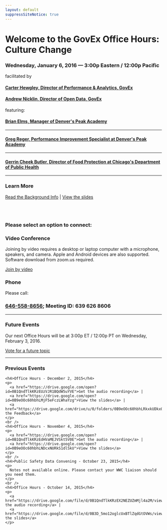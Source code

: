 ```yaml
---
layout: default
suppressSiteNotice: true
---
```


  <div class="row center-block">
    <h1>Welcome to the GovEx Office Hours: Culture Change</h1>
    <h3>Wednesday, January 6, 2016 &mdash; 3:00p Eastern / 12:00p Pacific</h3>
    <p>facilitated by</p>
    <h4><a href="https://www.linkedin.com/in/carterhewgley">Carter Hewgley, Director of Performance & Analytics, GovEx</a></h4>
    <h4><a href="https://www.linkedin.com/in/andrewnicklin">Andrew Nicklin, Director of Open Data, GovEx</a></h4>
    <p>featuring:</p>
    <h4><a href="https://www.linkedin.com/in/bjelms">Brian Elms, Manager of Denver's Peak Academy</a></h4>
    <hr />
    <h4><a href="https://www.linkedin.com/in/greger1">Greg Reger, Performance Improvement Specialist at Denver's Peak Academy</a></h4>
    <hr />
    <h4><a href="https://www.linkedin.com/in/gerrin-cheek-a06643b8">Gerrin Cheek Butler, Director of Food Protection at Chicago's Department of Public Health</a></h4>
    <hr />
    <h3>Learn More</h4>
    <p>
      <a href="https://drive.google.com/open?id=0B9eOOc60hbhLOXIwbFRJNFBjSEk">Read the Background Info</a> | 
      <a href="https://drive.google.com/open?id=0B9eOOc60hbhLY3RYV0ItZURHRWc">View the slides</a>
    </p>
    <br />
    <br>
    <h3>Please select an option to connect:</h3>
  </div>

  <div class="row">
    <div class="col-md-6">
      <div class="panel panel-info">
        <div class="panel-heading"><h3 class="panel-title"><span class="glyphicon glyphicon glyphicon-facetime-video"></span> Video Conference</h3></div>
        <div class="panel-body">
          <p>Joining by video requires a desktop or laptop computer with a microphone, speakers, and camera. Apple and Android devices are also supported. Software download from zoom.us required.</p>
          <a class="btn btn-primary" href="https://zoom.us/j/6396268606" target="_blank">Join by video</a>
        </div>
      </div>
    </div>
    <div class="col-md-6">
      <div class="panel panel-info">
        <div class="panel-heading"><h3 class="panel-title"><span class="glyphicon glyphicon-earphone"></span> Phone</h3></div>
        <div class="panel-body">
          <p>Please call:</p>
          <h3><a href="tel:+1-646-558-8656">646-558-8656</a>; Meeting ID: 639 626 8606</h3>
        </div>
      </div>
    </div>
  </div>

  <hr />
  
  <div class="row center-block">
    <h3>Future Events</h3>
    <p>Our next Office Hours will be at 3:00p ET / 12:00p PT on Wednesday, February 3, 2016.</p>
    <a class="btn btn-primary" href="/office-hours/vote" target="_blank">Vote for a future topic</a>
  </div>
  
  <hr />
  
  <div class="row center-block">
    <h3>Previous Events</h2>
    
    <h4>Office Hours - December 2, 2015</h4>
    <p>
      <a href="https://drive.google.com/open?id=0B1QndTlkKRzEUzVJR1BQdW5uYVE">Get the audio recording</a> | 
      <a href="https://drive.google.com/open?id=0B9eOOc60hbhLMjF5eFczLWhaYzg">View the slides</a> |
      <a href="https://drive.google.com/drive/u/0/folders/0B9eOOc60hbhLRkxkUDkxQkJuaGc">View the Feedback</a>
    </p>
    <br />
    <h4>Office Hours - November 4, 2015</h4>
    <p>
      <a href="https://drive.google.com/open?id=0B1QndTlkKRzEdHVaMEJVSkt5V0E">Get the audio recording</a> | 
      <a href="https://drive.google.com/open?id=0B9eOOc60hbhLNDcxNURkS1dlSkU">View the slides</a>
    </p>
    <br />
    <h4>Public Safety Data Convening - October 23, 2015</h4>
    <p>
      Notes not available online. Please contact your WWC liaison should you need them.
    </p>
    <br />
    <h4>Office Hours - October 14, 2015</h4>
    <p>
      <a href="https://drive.google.com/file/d/0B1QndTlkKRzEX2NEZUZmMjl4a2M/view">Get the audio recording</a> | 
      <a href="https://drive.google.com/file/d/0B3D_5mo12oglcUxBTlZqdGtOVWs/view">View the slides</a>
    </p>
  </div>
      

